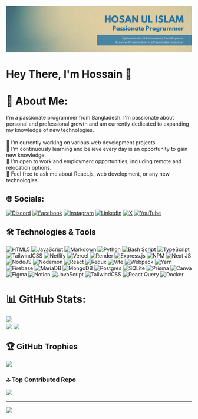 <div align="center">
  <img src="https://raw.githubusercontent.com/GearHead87/GearHead87/refs/heads/main/Profile%20Cover.webp"  />
</div>

###

# Hey There, I'm Hossain 👋

# 💫 About Me:
I'm a passionate programmer from Bangladesh. I'm passionate about personal and professional growth and am currently dedicated to expanding my knowledge of new technologies.<br><br>
🔭 I’m currently working on various web development projects.<br>🌱 I'm continuously learning and believe every day is an opportunity to gain new knowledge.<br>
👯 I’m open to work and employment opportunities, including remote and relocation options.<br>
💬 Feel free to ask me about React.js, web development, or any new technologies.

## 🌐 Socials:
[![Discord](https://img.shields.io/badge/Discord-%237289DA.svg?logo=discord&logoColor=white)](https://discord.gg/hossain_gearhead87) [![Facebook](https://img.shields.io/badge/Facebook-%231877F2.svg?logo=Facebook&logoColor=white)](https://facebook.com/https://www.facebook.com/Hossain8787/) [![Instagram](https://img.shields.io/badge/Instagram-%23E4405F.svg?logo=Instagram&logoColor=white)](https://instagram.com/https://www.instagram.com/hossain_gearhead) [![LinkedIn](https://img.shields.io/badge/LinkedIn-%230077B5.svg?logo=linkedin&logoColor=white)](https://linkedin.com/in/https://www.linkedin.com/in/hosan-ul-islam) [![X](https://img.shields.io/badge/X-black.svg?logo=X&logoColor=white)](https://x.com/https://x.com/hosan8787) [![YouTube](https://img.shields.io/badge/YouTube-%23FF0000.svg?logo=YouTube&logoColor=white)](https://youtube.com/@https://www.youtube.com/@Hossain_Ul_Islam) 

## 🛠️ Technologies & Tools
![HTML5](https://img.shields.io/badge/html5-%23E34F26.svg?style=plastic&logo=html5&logoColor=white) ![JavaScript](https://img.shields.io/badge/javascript-%23323330.svg?style=plastic&logo=javascript&logoColor=%23F7DF1E) ![Markdown](https://img.shields.io/badge/markdown-%23000000.svg?style=plastic&logo=markdown&logoColor=white) ![Python](https://img.shields.io/badge/python-3670A0?style=plastic&logo=python&logoColor=ffdd54) ![Bash Script](https://img.shields.io/badge/bash_script-%23121011.svg?style=plastic&logo=gnu-bash&logoColor=white) ![TypeScript](https://img.shields.io/badge/typescript-%23007ACC.svg?style=plastic&logo=typescript&logoColor=white) ![TailwindCSS](https://img.shields.io/badge/tailwindcss-%2338B2AC.svg?style=plastic&logo=tailwind-css&logoColor=white) ![Netlify](https://img.shields.io/badge/netlify-%23000000.svg?style=plastic&logo=netlify&logoColor=#00C7B7) ![Vercel](https://img.shields.io/badge/vercel-%23000000.svg?style=plastic&logo=vercel&logoColor=white) ![Render](https://img.shields.io/badge/Render-%46E3B7.svg?style=plastic&logo=render&logoColor=white) ![Express.js](https://img.shields.io/badge/express.js-%23404d59.svg?style=plastic&logo=express&logoColor=%2361DAFB) ![NPM](https://img.shields.io/badge/NPM-%23CB3837.svg?style=plastic&logo=npm&logoColor=white) ![Next JS](https://img.shields.io/badge/Next-black?style=plastic&logo=next.js&logoColor=white) ![NodeJS](https://img.shields.io/badge/node.js-6DA55F?style=plastic&logo=node.js&logoColor=white) ![Nodemon](https://img.shields.io/badge/NODEMON-%23323330.svg?style=plastic&logo=nodemon&logoColor=%BBDEAD) ![React](https://img.shields.io/badge/react-%2320232a.svg?style=plastic&logo=react&logoColor=%2361DAFB) ![Redux](https://img.shields.io/badge/redux-%23593d88.svg?style=plastic&logo=redux&logoColor=white) ![Vite](https://img.shields.io/badge/vite-%23646CFF.svg?style=plastic&logo=vite&logoColor=white) ![Webpack](https://img.shields.io/badge/webpack-%238DD6F9.svg?style=plastic&logo=webpack&logoColor=black) ![Yarn](https://img.shields.io/badge/yarn-%232C8EBB.svg?style=plastic&logo=yarn&logoColor=white) ![Firebase](https://img.shields.io/badge/firebase-a08021?style=plastic&logo=firebase&logoColor=ffcd34) ![MariaDB](https://img.shields.io/badge/MariaDB-003545?style=plastic&logo=mariadb&logoColor=white) ![MongoDB](https://img.shields.io/badge/MongoDB-%234ea94b.svg?style=plastic&logo=mongodb&logoColor=white) ![Postgres](https://img.shields.io/badge/postgres-%23316192.svg?style=plastic&logo=postgresql&logoColor=white) ![SQLite](https://img.shields.io/badge/sqlite-%2307405e.svg?style=plastic&logo=sqlite&logoColor=white) ![Prisma](https://img.shields.io/badge/Prisma-3982CE?style=plastic&logo=Prisma&logoColor=white) ![Canva](https://img.shields.io/badge/Canva-%2300C4CC.svg?style=plastic&logo=Canva&logoColor=white) ![Figma](https://img.shields.io/badge/figma-%23F24E1E.svg?style=plastic&logo=figma&logoColor=white) ![Notion](https://img.shields.io/badge/Notion-%23000000.svg?style=plastic&logo=notion&logoColor=white) ![JavaScript](https://img.shields.io/badge/javascript-%23323330.svg?style=plastic&logo=javascript&logoColor=%23F7DF1E) ![TailwindCSS](https://img.shields.io/badge/tailwindcss-%2338B2AC.svg?style=plastic&logo=tailwind-css&logoColor=white) ![React Query](https://img.shields.io/badge/-React%20Query-FF4154?style=plastic&logo=react%20query&logoColor=white) ![Docker](https://img.shields.io/badge/docker-%230db7ed.svg?style=plastic&logo=docker&logoColor=white)

##

# 📊 GitHub Stats:
![](https://github-readme-stats.vercel.app/api?username=GearHead87&theme=vision-friendly-dark&hide_border=false&include_all_commits=true&count_private=true)<br/>
![](https://github-readme-streak-stats.herokuapp.com/?user=GearHead87&theme=vision-friendly-dark&hide_border=false)
![](https://github-readme-stats.vercel.app/api/top-langs/?username=GearHead87&theme=vision-friendly-dark&hide_border=false&include_all_commits=true&count_private=true&layout=compact)

## 🏆 GitHub Trophies
![](https://github-profile-trophy.vercel.app/?username=GearHead87&theme=gruvbox&no-frame=false&no-bg=false&margin-w=4)

### 🔝 Top Contributed Repo
![](https://github-contributor-stats.vercel.app/api?username=GearHead87&limit=5&theme=vision-friendly-dark&combine_all_yearly_contributions=true)

---
[![](https://visitcount.itsvg.in/api?id=GearHead87&icon=2&color=2)](https://visitcount.itsvg.in)
